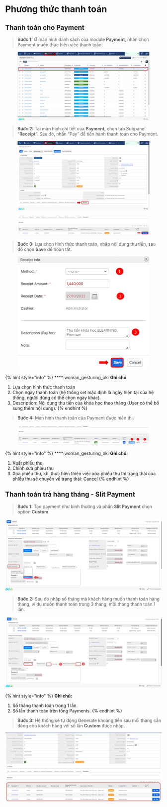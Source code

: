 # Phương thức thanh toán

## Thanh toán cho Payment

> **Bước 1:** Ở màn hình danh sách của module **Payment**, nhấn chọn Payment muốn thực hiện việc thanh toán.

<figure><img src="../../.gitbook/assets/image (1) (1) (4) (2).png" alt=""><figcaption></figcaption></figure>

> **Bước 2:** Tại màn hình chi tiết của **Payment**, chọn tab Subpanel “**Receipt**”. Sau đó, nhấn “Pay” để tiến hành thanh toán cho Payment.

<figure><img src="../../.gitbook/assets/image (2) (1) (1) (2).png" alt=""><figcaption></figcaption></figure>

<figure><img src="../../.gitbook/assets/image (4) (1) (4).png" alt=""><figcaption></figcaption></figure>

> **Bước 3:**&#x20;
> Lựa chọn hình thức thanh toán, nhập nội dung thu tiền, sau đó chọn **Save** để hoàn tất.

<figure><img src="../../.gitbook/assets/image (3) (1) (1) (3) (1).png" alt=""><figcaption></figcaption></figure>

{% hint style="info" %}
****:woman\_gesturing\_ok: **Ghi chú**:

1. Lựa chọn hình thức thanh toán
2. Chọn ngày thanh toán (hệ thống set mặc định là ngày hiện tại của hệ thống, người dùng có thể chọn ngày khác).&#x20;
3. Description: Nội dung thu tiền của khóa học theo tháng (User có thể bổ sung thêm nội dung).
{% endhint %}

> **Bước 4:**&#x20;
> Màn hình thanh toán của Payment được hiển thị.

<figure><img src="../../.gitbook/assets/image (4) (2) (4).png" alt=""><figcaption></figcaption></figure>

{% hint style="info" %}
****:woman\_gesturing\_ok: **Ghi chú:**

1. Xuất phiếu thu
2. Chỉnh sửa phiếu thu
3. Xóa phiếu thu, khi thực hiện thiện việc xóa phiếu thu thì trạng thái của phiếu thu sẽ chuyển về trạng thái: Cancel
{% endhint %}

## Thanh toán trả hàng tháng - Slit Payment

> **Bước 1:** Tạo payment như bình thường và phần **Slit Payment** chọn option **Custom.**

![](../../.gitbook/assets/slitpayment.png)

> **Bước 2:** Sau đó nhập số tháng mà khách hàng muốn thanh toán hàng tháng, ví dụ muốn thanh toán trong 3 tháng, mỗi tháng thanh toán 1 lần.

![](../../.gitbook/assets/sliipay2.png)

{% hint style="info" %}
**Ghi chú:**

1. Số tháng thanh toán trong 1 lần.
2. Số lần thanh toán trên tổng Payments.
{% endhint %}

> **Bước 3:** Hệ thống sẽ tự động Generate khoảng tiền sau mỗi tháng cần đóng cho khách hàng với  số lần **Custom** được nhập.

![](../../.gitbook/assets/slipay.png)
